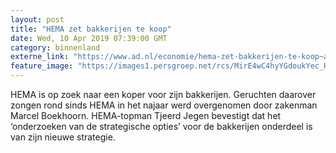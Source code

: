 ```yaml
---
layout: post
title: "HEMA zet bakkerijen te koop"
date: Wed, 10 Apr 2019 07:39:00 GMT
category: binnenland
externe_link: "https://www.ad.nl/economie/hema-zet-bakkerijen-te-koop~a197e227/"
feature_image: "https://images1.persgroep.net/rcs/MirE4wC4hyYGdoukYec_HuyoSMY/diocontent/15974432/_fitwidth/400/?appId=21791a8992982cd8da851550a453bd7f&quality=0.7"
---
```


HEMA is op zoek naar een koper voor zijn bakkerijen. Geruchten daarover zongen rond sinds HEMA in het najaar werd overgenomen door zakenman Marcel Boekhoorn. HEMA-topman Tjeerd Jegen bevestigt dat het ‘onderzoeken van de strategische opties’ voor de bakkerijen onderdeel is van zijn nieuwe strategie.
